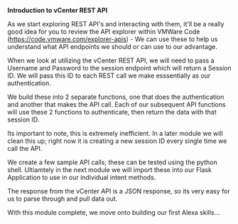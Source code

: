 **Introduction to vCenter REST API** 

As we start exploring REST API's and interacting with them, it'll be a really good idea for you to review the API explorer within VMWare Code (https://code.vmware.com/explorer-apis) - We can use these to help us understand what API endpoints we should or can use to our advantage. 

When we look at utilizing the vCenter REST API, we will need to pass a Username and Password to the session endpoint which will return a Session ID. We will pass this ID to each REST call we make esssentially as our authentication. 

We build these into 2 separate functions, one that does the authentication and another that makes the API call. Each of our subsequent API functions will use these 2 functions to authenticate, then return the data with that session ID. 

Its important to note, this is extremely inefficient. In a later module we will clean this up; right now it is creating a new session ID every single time we call the API. 

We create a few sample API calls; these can be tested using the python shell. Ultiamtely in the next module we will import these into our Flask Application to use in our individual intent methods. 

The response from the vCenter API is a JSON response, so its very easy for us to parse through and pull data out. 

With this module complete, we move onto building our first Alexa skills... 